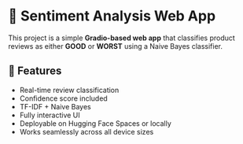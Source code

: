 # 📝 Sentiment Analysis Web App

This project is a simple **Gradio-based web app** that classifies product reviews as either **GOOD** or **WORST** using a Naive Bayes classifier.

## 🚀 Features

- Real-time review classification
- Confidence score included
- TF-IDF + Naive Bayes
- Fully interactive UI 
- Deployable on Hugging Face Spaces or locally
- Works seamlessly across all device sizes
